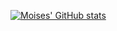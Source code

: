 <!--
**mf11y/mf11y** is a ✨ _special_ ✨ repository because its `README.md` (this file) appears on your GitHub profile.

Here are some ideas to get you started:

- 🔭 I’m currently working on ...
- 🌱 I’m currently learning ...
- 👯 I’m looking to collaborate on ...
- 🤔 I’m looking for help with ...
- 💬 Ask me about ...
- 📫 How to reach me: ...
- 😄 Pronouns: ...
- ⚡ Fun fact: ...
-->

[![Moises' GitHub stats](https://github-readme-stats.vercel.app/api?username=mf11y&hide=stars,prs,issues,contribs&theme=synthwave&show_icons=True)](https://github.com/anuraghazra/github-readme-stats)


